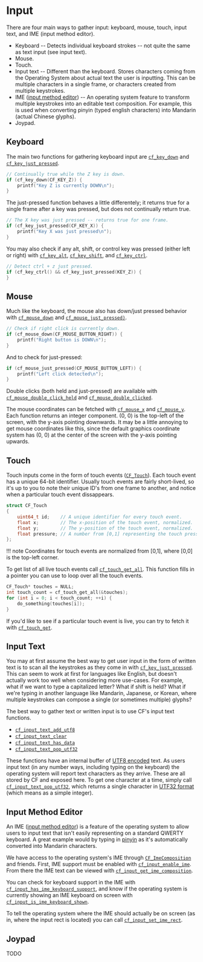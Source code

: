 # Input

There are four main ways to gather input: keyboard, mouse, touch, input text, and IME (input method editor).

- Keyboard -- Detects individual keyboard strokes -- not quite the same as text input (see input text).
- Mouse.
- Touch.
- Input text -- Different than the keyboard. Stores characters coming from the Operating System about actual text the user is inputting. This can be multiple characters in a single frame, or characters created from multiple keystrokes.
- IME ([input method editor](https://learn.microsoft.com/en-us/windows/apps/design/input/input-method-editors)) -- An operating system feature to transform multiple keystrokes into an editable text composition. For example, this is used when converting pinyin (typed english characters) into Mandarin (actual Chinese glyphs).
- Joypad.

## Keyboard

The main two functions for gathering keyboard input are [`cf_key_down`](../input/cf_key_down.md) and [`cf_key_just_pressed`](../input/cf_key_just_pressed.md).

```cpp
// Continually true while the Z key is down.
if (cf_key_down(CF_KEY_Z)) {
	printf("Key Z is currently DOWN\n");
}
```

The just-pressed function behaves a little differentely; it returns true for a single frame after a key was pressed, but does not continually return true.

```cpp
// The X key was just pressed -- returns true for one frame.
if (cf_key_just_pressed(CF_KEY_X)) {
	printf("Key X was just pressed\n");
}
```

You may also check if any alt, shift, or control key was pressed (either left or right) with [`cf_key_alt`](../input/cf_key_alt.md), [`cf_key_shift`](../input/cf_key_shift.md), and [`cf_key_ctrl`](../input/cf_key_ctrl.md).

```cpp
// Detect ctrl + z just pressed.
if (cf_key_ctrl() && cf_key_just_pressed(KEY_Z)) {
}
```

## Mouse

Much like the keyboard, the mouse also has down/just pressed behavior with [`cf_mouse_down`](../input/cf_mouse_down.md) and [`cf_mouse_just_pressed)`](../input/cf_mouse_just_pressed.md).

```cpp
// Check if right click is currently down.
if (cf_mouse_down(CF_MOUSE_BUTTON_RIGHT)) {
	printf("Right button is DOWN\n");
}
```

And to check for just-pressed:

```cpp
if (cf_mouse_just_pressed(CF_MOUSE_BUTTON_LEFT)) {
	printf("Left click detected\n");
}
```

Double clicks (both held and just-pressed) are available with [`cf_mouse_double_click_held`](../input/cf_mouse_double_click_held.md) and [`cf_mouse_double_clicked`](../input/cf_mouse_double_clicked.md).

The mouse coordinates can be fetched with [`cf_mouse_x`](../input/cf_mouse_x.md) and [`cf_mouse_y`](../input/cf_mouse_y.md). Each function returns an integer component. (0, 0) is the top-left of the screen, with the y-axis pointing downwards. It may be a little annoying to get mouse coordinates like this, since the default graphics coordinate system has (0, 0) at the center of the screen with the y-axis pointing upwards.

## Touch

Touch inputs come in the form of touch events ([`CF_Touch`](../input/cf_touch.md)). Each touch event has a unique 64-bit identifier. Usually touch events are fairly short-lived, so it's up to you to note their unique ID's from one frame to another, and notice when a particular touch event dissappears.

```cpp
struct CF_Touch
{
	uint64_t id;    // A unique identifier for every touch event.
	float x;        // The x-position of the touch event, normalized.
	float y;        // The y-position of the touch event, normalized.
	float pressure; // A number from [0,1] representing the touch pressure.
};
```

!!! note
    Coordinates for touch events are normalized from [0,1], where [0,0] is the top-left corner.

To get list of all live touch events call [`cf_touch_get_all`](../input/cf_touch_get_all.md). This function fills in a pointer you can use to loop over all the touch events.

```cpp
CF_Touch* touches = NULL;
int touch_count = cf_touch_get_all(&touches);
for (int i = 0; i < touch_count; ++i) {
	do_something(touches[i]);
}
```

If you'd like to see if a particular touch event is live, you can try to fetch it with [`cf_touch_get`](../input/cf_touch_get.md).

## Input Text

You may at first assume the best way to get user input in the form of written text is to scan all the keystrokes as they come in with [`cf_key_just_pressed`](../input/cf_key_just_pressed.md). This can seem to work at first for languages like English, but doesn't actually work too well when considering more use-cases. For example, what if we want to type a capitalized letter? What if shift is held? What if we're typing in another language like Mandarin, Japanese, or Korean, where multiple keystrokes can compose a single (or sometimes multiple) glyphs?

The best way to gather text or written input is to use CF's input text functions.

- [`cf_input_text_add_utf8`](../input/cf_input_text_add_utf8.md)
- [`cf_input_text_clear`](../input/cf_input_text_clear.md)
- [`cf_input_text_has_data`](../input/cf_input_text_has_data.md)
- [`cf_input_text_pop_utf32`](../input/cf_input_text_pop_utf32.md)

These functions have an internal buffer of [UTF8 encoded](https://en.wikipedia.org/wiki/UTF-8) text. As users input text (in any number ways, including typing on the keyboard) the operating system will report text characters as they arrive. These are all stored by CF and exposed here. To get one character at a time, simply call [`cf_input_text_pop_utf32`](../input/cf_input_text_pop_utf32.md), which returns a single character in [UTF32 format](https://en.wikipedia.org/wiki/UTF-32) (which means as a simple integer).

## Input Method Editor

An IME ([input method editor](https://learn.microsoft.com/en-us/windows/apps/design/input/input-method-editors)) is a feature of the operating system to allow users to input text that isn't easily representing on a standard QWERTY keyboard. A great example would by typing in [pinyin](https://en.wikipedia.org/wiki/Pinyin) as it's automatically converted into Mandarin characters.

We have access to the operating system's IME through [`CF_ImeComposition`](../input/cf_imecomposition.md) and friends. First, IME support must be enabled with [`cf_input_enable_ime`](../input/cf_input_enable_ime.md). From there the IME text can be viewed with [`cf_input_get_ime_composition`](../input/cf_input_get_ime_composition.md).

You can check for keyboard support in the IME with [`cf_input_has_ime_keyboard_support`](../input/cf_input_has_ime_keyboard_support.md), and know if the operating system is currently showing an IME keyboard on screen with [`cf_input_is_ime_keyboard_shown`](../input/cf_input_is_ime_keyboard_shown.md).

To tell the operating system where the IME should actually be on screen (as in, where the input rect is located) you can call [`cf_input_set_ime_rect`](../input/cf_input_set_ime_rect.md).

## Joypad

TODO
